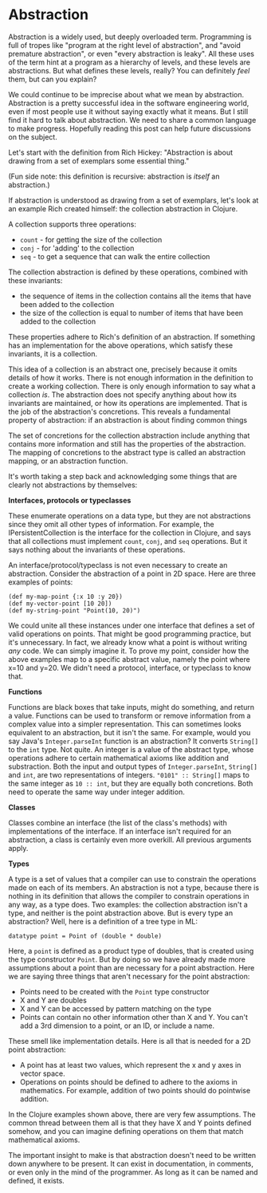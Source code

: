 # Abstraction

Abstraction is a widely used, but deeply overloaded term. Programming is full of tropes like "program at the right level of abstraction", and "avoid premature abstraction", or even "every abstraction is leaky". All these uses of the term hint at a program as a hierarchy of levels, and these levels are abstractions. But what defines these levels, really? You can definitely _feel_ them, but can you explain?

We could continue to be imprecise about what we mean by abstraction. Abstraction is a pretty successful idea in the software engineering world, even if most people use it without saying exactly what it means. But I still find it hard to talk about abstraction. We need to share a common language to make progress. Hopefully reading this post can help future discussions on the subject.

Let's start with the definition from Rich Hickey: "Abstraction is about drawing from a set of exemplars some essential thing."

(Fun side note: this definition is recursive: abstraction is _itself_ an abstraction.)

If abstraction is understood as drawing from a set of exemplars, let's look at an example Rich created himself: the collection abstraction in Clojure. 

A collection supports three operations:
- `count` - for getting the size of the collection
- `conj` - for 'adding' to the collection
- `seq` - to get a sequence that can walk the entire collection

The collection abstraction is defined by these operations, combined with these invariants:
- the sequence of items in the collection contains all the items that have been added to the collection
- the size of the collection is equal to number of items that have been added to the collection

These properties adhere to Rich's definition of an abstraction. If something has an implementation for the above operations, which satisfy these invariants, it is a collection.

This idea of a collection is an abstract one, precisely because it omits details of how it works. There is not enough information in the definition to create a working collection. There is only enough information to say what a collection _is_. The abstraction does not specify anything about how its invariants are maintained, or how its operations are implemented. That is the job of the abstraction's concretions. This reveals a fundamental property of abstraction: if an abstraction is about finding common things

The set of concretions for the collection abstraction include anything that contains more information and still has the properties of the abstraction. The mapping of concretions to the abstract type is called an abstraction mapping, or an abstraction function.

It's worth taking a step back and acknowledging some things that are clearly not abstractions by themselves:

**Interfaces, protocols or typeclasses**

These enumerate operations on a data type, but they are not abstractions since they omit all other types of information. For example, the IPersistentCollection is the interface for the collection in Clojure, and says that all collections must implement `count`, `conj`, and `seq` operations. But it says nothing about the invariants of these operations.

An interface/protocol/typeclass is not even necessary to create an abstraction. Consider the abstraction of a point in 2D space. Here are three examples of points:

```
(def my-map-point {:x 10 :y 20})
(def my-vector-point [10 20])
(def my-string-point "Point(10, 20)")
```

We could unite all these instances under one interface that defines a set of valid operations on points. That might be good programming practice, but it's unnecessary. In fact, we already know what a point is without writing _any_ code. We can simply imagine it. To prove my point, consider how the above examples map to a specific abstract value, namely the point where x=10 and y=20. We didn't need a protocol, interface, or typeclass to know that.

**Functions**

Functions are black boxes that take inputs, might do something, and return a value. Functions can be used to transform or remove information from a complex value into a simpler representation. This can sometimes looks equivalent to an abstraction, but it isn't the same. For example, would you say Java's `Integer.parseInt` function is an abstraction? It converts `String[]` to the `int` type. Not quite. An integer is a value of the abstract type, whose operations adhere to certain mathematical axioms like addition and substraction. Both the input and output types of `Integer.parseInt`, `String[]` and `int`, are two representations of integers. `"0101" :: String[]` maps to the same integer as `10 :: int`, but they are equally both concretions. Both need to operate the same way under integer addition.

**Classes**

Classes combine an interface (the list of the class's methods) with implementations of the interface. If an interface isn't required for an abstraction, a class is certainly even more overkill. All previous arguments apply.

**Types**

A type is a set of values that a compiler can use to constrain the operations made on each of its members. An abstraction is not a type, because there is nothing in its definition that allows the compiler to constrain operations in any way, as a type does. Two examples: the collection abstraction isn't a type, and neither is the point abstraction above. But is every type an abstraction? Well, here is a definition of a tree type in ML:

```
datatype point = Point of (double * double)
```

Here, a `point` is defined as a product type of doubles, that is created using the type constructor `Point`. But by doing so we have already made more assumptions about a point than are necessary for a point abstraction. Here we are saying three things that aren't necessary for the point abstraction:
- Points need to be created with the `Point` type constructor
- X and Y are doubles
- X and Y can be accessed by pattern matching on the type
- Points can contain no other information other than X and Y. You can't add a 3rd dimension to a point, or an ID, or include a name.

These smell like implementation details. Here is all that is needed for a 2D point abstraction: 

- A point has at least two values, which represent the x and y axes in vector space.
- Operations on points should be defined to adhere to the axioms in mathematics. For example, addition of two points should do pointwise addition.

In the Clojure examples shown above, there are very few assumptions. The common thread between them all is that they have X and Y points defined somehow, and you can imagine defining operations on them that match mathematical axioms.

The important insight to make is that abstraction doesn't need to be written down anywhere to be present. It can exist in documentation, in comments, or even only in the mind of the programmer. As long as it can be named and defined, it exists.